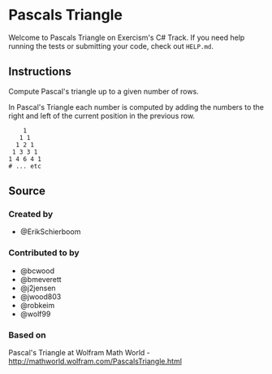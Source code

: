 # Pascals Triangle

Welcome to Pascals Triangle on Exercism's C# Track.
If you need help running the tests or submitting your code, check out `HELP.md`.

## Instructions

Compute Pascal's triangle up to a given number of rows.

In Pascal's Triangle each number is computed by adding the numbers to
the right and left of the current position in the previous row.

```text
    1
   1 1
  1 2 1
 1 3 3 1
1 4 6 4 1
# ... etc
```

## Source

### Created by

- @ErikSchierboom

### Contributed to by

- @bcwood
- @bmeverett
- @j2jensen
- @jwood803
- @robkeim
- @wolf99

### Based on

Pascal's Triangle at Wolfram Math World - http://mathworld.wolfram.com/PascalsTriangle.html